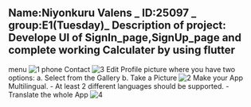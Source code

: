 Name:Niyonkuru Valens _
ID:25097 _
group:E1(Tuesday)_
Description of project: Develope UI of SignIn_page,SignUp_page and complete working Calculater   by using flutter
---------------------------------------------------------------------------------------------------------------------
menu
![1](https://github.com/valensniyonkuru/Assignment-4/assets/122721666/abcdcbec-61a7-4dae-a61a-6cdd3b0f336c)
phone Contact
![3](https://github.com/valensniyonkuru/Assignment-4/assets/122721666/8cbd8ead-32b6-45cf-bf0e-1fdbc32eeb45)
 Edit Profile picture where you have two options:
  a. Select from the Gallery
  b. Take a Picture
![2](https://github.com/valensniyonkuru/Assignment-4/assets/122721666/fbd78509-c2c8-40b9-ba3b-500c6dd5a048)
Make your App Multilingual.      - At least 2 different languages should be supported.
      - Translate the whole App
![4](https://github.com/valensniyonkuru/Assignment-4/assets/122721666/44300967-9faa-4b1a-ac38-2b047b92275b)
